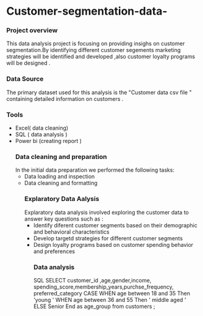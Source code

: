 # Customer-segmentation-data-
### Project overview
This data analysis project is focusing on providing insighs on customer segmentation.By identifying different customer segements
marketing strategies will be identified and developed ,also customer loyalty programs will be designed .
### Data Source
The primary dataset  used for this analysis is the "Customer data csv file " containing detailed information on customers .
### Tools 
- Excel( data cleaning)
- SQL ( data analysis )
- Power bi (creating report )
  ### Data cleaning and preparation
  In the initial data preparation we performed the following tasks:
  - Data loading and inspection
  - Data cleaning and formatting
    ### Explaratory Data Aalysis
    Explaratory data analysis involved exploring the customer data to answer key questions such as :
    - Identify diferent customer segments based on their demographic and behavioral characteristics
    - Develop targetd strategies for different customer segments
    - Design loyalty programs based on customer spending behavior and preferences
      ### Data analysis
      SQL
      SELECT  customer_id ,age,gender,income,
      spending_score,membership_years,purchse_frequency,
      preferred_category
      CASE
      WHEN age between 18 and 35 Then 'young '
      WHEN age between 36 and 55 Then ' middle aged '
      ELSE Senior
      End as age_group
      from customers ; 

  
    


